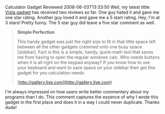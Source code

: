 Calculator Gadget Reviewed
2008-06-03T13:33:50
Well, my latest little [Vista gadget](/blog/post/2008/06/02/calculator-sidebar-gadget-released) has received two reviews so far. One guy hated it and gave me one star rating. Another guy loved it and gave me a 5 start rating. Hey, I'm at 3 stars! Pretty funny. The 5 star guy did leave a five star comment as well.

> **Simple Perfection**
> 
> This handy gadget was just the right size to fit in that little space left between all the other gadgets crammed onto one busy space [sidebar]. Fact is this is a simple, handy, quick-math tool that saves me from having to open the regular windows calc. Who needs buttons when it is all right on the keypad anyway? If you know how to use your keyboard and want to save space on your sidebar then get this gadget for you calculation needs.
> 
> [http://gallery.live.com](http://gallery.live.com)

I'm always impressed on how users write better commentary about my programs than I do. This comment captures the essence of why I wrote this gadget in the first place and does it in a way I could never duplicate. Thanks dude!
